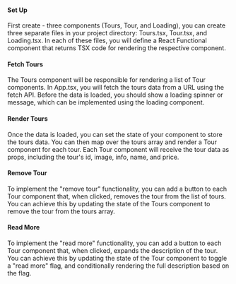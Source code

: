 #### Set Up

First create - three components (Tours, Tour, and Loading), you can create
three separate files in your project directory: Tours.tsx, Tour.tsx, and Loading.tsx.
In each of these files, you will define a React Functional component that returns TSX code
for rendering the respective component.

#### Fetch Tours

The Tours component will be responsible for rendering a list of Tour components.
In App.tsx, you will fetch the tours data from a URL using the fetch API. Before the
data is loaded, you should show a loading spinner or message, which can be implemented
using the loading component.

#### Render Tours

Once the data is loaded, you can set the state of your
component to store the tours data. You can then map over the tours
array and render a Tour component for each tour.
Each Tour component will receive the tour data as props, including the tour's
id, image, info, name, and price.

#### Remove Tour

To implement the "remove tour" functionality, you can add a button to each Tour
component that, when clicked, removes the tour from the list of tours. You can achieve
this by updating the state of the Tours component to remove the tour from the tours array.

#### Read More

To implement the "read more" functionality, you can add a button to each Tour component
that, when clicked, expands the description of the tour. You can achieve this by updating
the state of the Tour component to toggle a "read more" flag, and conditionally rendering the full
description based on the flag.
